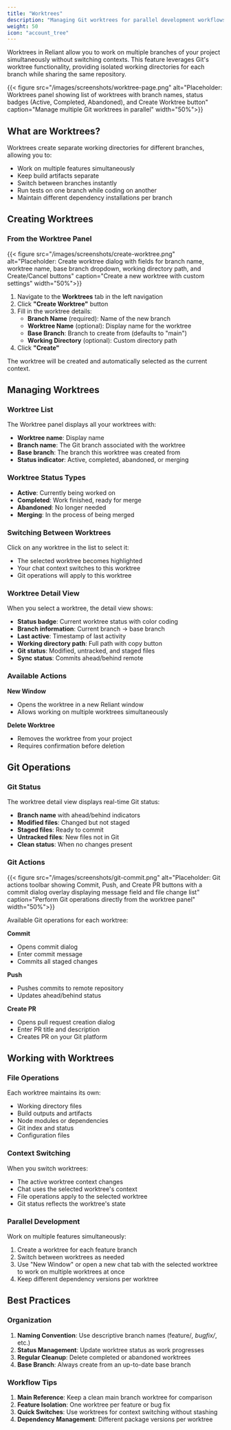 ```yaml
---
title: "Worktrees"
description: "Managing Git worktrees for parallel development workflows"
weight: 50
icon: "account_tree"
---
```


Worktrees in Reliant allow you to work on multiple branches of your project simultaneously without switching contexts. This feature leverages Git's worktree functionality, providing isolated working directories for each branch while sharing the same repository.

{{< figure src="/images/screenshots/worktree-page.png" alt="Placeholder: Worktrees panel showing list of worktrees with branch names, status badges (Active, Completed, Abandoned), and Create Worktree button" caption="Manage multiple Git worktrees in parallel" width="50%">}}

## What are Worktrees?

Worktrees create separate working directories for different branches, allowing you to:
- Work on multiple features simultaneously
- Keep build artifacts separate
- Switch between branches instantly
- Run tests on one branch while coding on another
- Maintain different dependency installations per branch

## Creating Worktrees

### From the Worktree Panel

{{< figure src="/images/screenshots/create-worktree.png" alt="Placeholder: Create worktree dialog with fields for branch name, worktree name, base branch dropdown, working directory path, and Create/Cancel buttons" caption="Create a new worktree with custom settings" width="50%">}}

1. Navigate to the **Worktrees** tab in the left navigation
2. Click **"Create Worktree"** button
3. Fill in the worktree details:
   - **Branch Name** (required): Name of the new branch
   - **Worktree Name** (optional): Display name for the worktree
   - **Base Branch**: Branch to create from (defaults to "main")
   - **Working Directory** (optional): Custom directory path
4. Click **"Create"**

The worktree will be created and automatically selected as the current context.

## Managing Worktrees

### Worktree List

The Worktree panel displays all your worktrees with:
- **Worktree name**: Display name
- **Branch name**: The Git branch associated with the worktree
- **Base branch**: The branch this worktree was created from
- **Status indicator**: Active, completed, abandoned, or merging

### Worktree Status Types

- **Active**: Currently being worked on
- **Completed**: Work finished, ready for merge
- **Abandoned**: No longer needed
- **Merging**: In the process of being merged

### Switching Between Worktrees

Click on any worktree in the list to select it:
- The selected worktree becomes highlighted
- Your chat context switches to this worktree
- Git operations will apply to this worktree

### Worktree Detail View

When you select a worktree, the detail view shows:
- **Status badge**: Current worktree status with color coding
- **Branch information**: Current branch → base branch
- **Last active**: Timestamp of last activity
- **Working directory path**: Full path with copy button
- **Git status**: Modified, untracked, and staged files
- **Sync status**: Commits ahead/behind remote

### Available Actions

**New Window**
- Opens the worktree in a new Reliant window
- Allows working on multiple worktrees simultaneously

**Delete Worktree**
- Removes the worktree from your project
- Requires confirmation before deletion

## Git Operations

### Git Status

The worktree detail view displays real-time Git status:
- **Branch name** with ahead/behind indicators
- **Modified files**: Changed but not staged
- **Staged files**: Ready to commit
- **Untracked files**: New files not in Git
- **Clean status**: When no changes present

### Git Actions

{{< figure src="/images/screenshots/git-commit.png" alt="Placeholder: Git actions toolbar showing Commit, Push, and Create PR buttons with a commit dialog overlay displaying message field and file change list" caption="Perform Git operations directly from the worktree panel" width="50%">}}

Available Git operations for each worktree:

**Commit**
- Opens commit dialog
- Enter commit message
- Commits all staged changes

**Push**
- Pushes commits to remote repository
- Updates ahead/behind status

**Create PR**
- Opens pull request creation dialog
- Enter PR title and description
- Creates PR on your Git platform

## Working with Worktrees

### File Operations

Each worktree maintains its own:
- Working directory files
- Build outputs and artifacts
- Node modules or dependencies
- Git index and status
- Configuration files

### Context Switching

When you switch worktrees:
- The active worktree context changes
- Chat uses the selected worktree's context
- File operations apply to the selected worktree
- Git status reflects the worktree's state

### Parallel Development

Work on multiple features simultaneously:
1. Create a worktree for each feature branch
2. Switch between worktrees as needed
3. Use "New Window" or open a new chat tab with the selected worktree to work on multiple worktrees at once
4. Keep different dependency versions per worktree

## Best Practices

### Organization

1. **Naming Convention**: Use descriptive branch names (feature/*, bugfix/*, etc.)
2. **Status Management**: Update worktree status as work progresses
3. **Regular Cleanup**: Delete completed or abandoned worktrees
4. **Base Branch**: Always create from an up-to-date base branch

### Workflow Tips

1. **Main Reference**: Keep a clean main branch worktree for comparison
2. **Feature Isolation**: One worktree per feature or bug fix
3. **Quick Switches**: Use worktrees for context switching without stashing
4. **Dependency Management**: Different package versions per worktree

